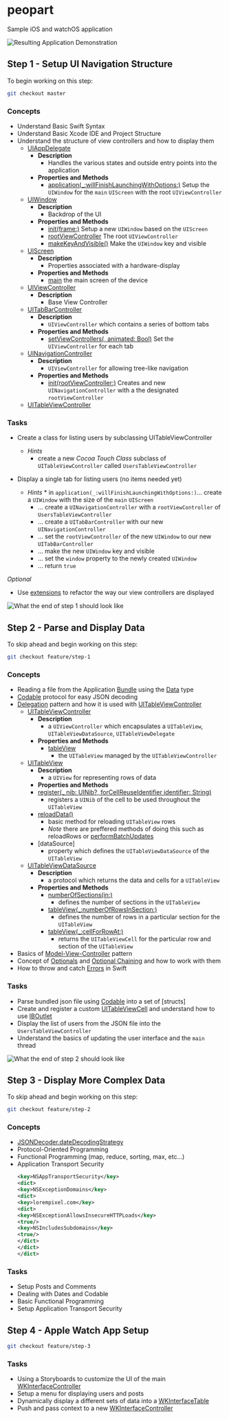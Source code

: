 # peopart
Sample iOS and watchOS application

![Resulting Application Demonstration](/assets/demo.gif?raw=true "Resulting Application")

## Step 1 - Setup UI Navigation Structure

To begin working on this step: 

```bash
git checkout master
```

### Concepts

* Understand Basic Swift Syntax
* Understand Basic Xcode IDE and Project Structure 
* Understand the structure of view controllers and how to display them
  * [UIAppDelegate](https://developer.apple.com/documentation/uikit/uiapplicationdelegate)
    * **Description**
      * Handles the various states and outside entry points into the application  
    * **Properties and Methods**
      * [application(_:willFinishLaunchingWithOptions:)](https://developer.apple.com/documentation/uikit/uiapplicationdelegate/1623032-application) 
        Setup the `UIWindow` for the `main` `UIScreen` with the root `UIViewController` 
  * [UIWindow](https://developer.apple.com/documentation/uikit/uiwindow)
    * **Description**
      * Backdrop of the UI 
    * **Properties and Methods**
      * [init(frame:)](https://developer.apple.com/documentation/uikit/uiwindow)
        Setup a new `UIWindow` based on the `UIScreen`
      * [rootViewController](https://developer.apple.com/documentation/uikit/uiwindow/1621581-rootviewcontroller)
        The root `UIViewController` 
      * [makeKeyAndVisible()](https://developer.apple.com/documentation/uikit/uiwindow/1621601-makekeyandvisible)
        Make the `UIWindow` key and visible
  * [UIScreen](https://developer.apple.com/documentation/uikit/uiscreen)
    * **Description**
      * Properties associated with a hardware-display
    * **Properties and Methods**
      * [main](https://developer.apple.com/documentation/uikit/uiscreen/1617815-main)
        the main screen of the device
  * [UIViewController](https://developer.apple.com/documentation/uikit/uiviewcontroller)
    * **Description**
      * Base View Controller 
  * [UITabBarController](https://developer.apple.com/documentation/uikit/uitabbarcontroller)
    * **Description**
      * `UIViewController` which contains a series of bottom tabs
    * **Properties and Methods**
      * [setViewControllers(, animated: Bool)](https://developer.apple.com/documentation/uikit/uitabbarcontroller/1621177-setviewcontrollers)
        Set the `UIViewController` for each tab
  * [UINavigationController](https://developer.apple.com/documentation/uikit/uinavigationcontroller)
    * **Description**
      * `UIViewController` for allowing tree-like navigation
    * **Properties and Methods**
      * [init(rootViewController:)](https://developer.apple.com/documentation/uikit/uinavigationcontroller/1621858-init)
        Creates and new `UINavigationController` with a the designated `rootViewController`
  * [UITableViewController](https://developer.apple.com/documentation/uikit/uitableviewcontroller)

### Tasks

* Create a class for listing users by subclassing UITableViewController
  * _Hints_ 
    * create a new _Cocoa Touch Class_ subclass of `UITableViewController` called `UsersTableViewController`
    
* Display a single tab for listing users (no items needed yet)
  * _Hints_ * in `application(_:willFinishLaunchingWithOptions:)`... create a `UIWindow` with the size of the `main` `UIScreen`   
    * ... create a `UINavigationController` with a `rootViewController` of `UsersTableViewController`
    * ... create a `UITabBarController` with our new `UINavigationController`
    * ... set the `rootViewController` of the new `UIWindow` to our new `UITabBarController`
    * ... make the new `UIWindow` key and visible
    * ... set the `window` property to the newly created `UIWindow`
    * ... return `true`
    

*Optional*

* Use [extensions](https://docs.swift.org/swift-book/LanguageGuide/Extensions.html) to refactor the way our view controllers are displayed

![What the end of step 1 should look like](/assets/step-1.jpg?raw=true "Step 1 Result")

## Step 2 - Parse and Display Data

To skip ahead and begin working on this step: 

```bash
git checkout feature/step-1
```

### Concepts

* Reading a file from the Application [Bundle] using the [Data] type
* [Codable] protocol for easy JSON decoding
* [Delegation] pattern and how it is used with [UITableViewController]
  * [UITableViewController](https://developer.apple.com/documentation/uikit/uitableviewcontroller)
    * **Description**
      * a `UIViewController` which encapsulates a `UITableView`, `UITableViewDataSource`, `UITableViewDelegate`
    * **Properties and Methods**
      * [tableView](https://developer.apple.com/documentation/uikit/uitableviewcontroller/1614753-tableview)
        * the `UITableView` managed by the `UITableViewController`
  * [UITableView]
    * **Description**
      * a `UIView` for representing rows of data
    * **Properties and Methods** 
    * [register(_ nib: UINib?, 
    forCellReuseIdentifier identifier: String)](https://developer.apple.com/documentation/uikit/uitableview/1614937-register)
        * registers a `UINib` of the cell to be used throughout the `UITableView`
    * [reloadData()](https://developer.apple.com/documentation/uikit/uitableview/1614862-reloaddata)
        * basic method for reloading `UITableView` rows 
        * _Note_ there are preffered methods of doing this such as reloadRows or [performBatchUpdates](https://developer.apple.com/documentation/uikit/uitableview/2887515-performbatchupdates)
    * [dataSource]
        * property which defines the `UITableViewDataSource` of the `UITableView`
  * [UITableViewDataSource]
    * **Description**
      * a protocol which returns the data and cells for a `UITableView`
    * **Properties and Methods** 
      * [numberOfSections(in:)](https://developer.apple.com/documentation/uikit/uitableviewdatasource/1614860-numberofsections)
        * defines the number of sections in the `UITableView`
      * [tableView(_:numberOfRowsInSection:)](https://developer.apple.com/documentation/uikit/uitableviewdatasource/1614931-tableview)
        * defines the number of rows in a particular section for the `UITableView`
      * [tableView(_:cellForRowAt:)](https://developer.apple.com/documentation/uikit/uitableviewdatasource/1614861-tableview)
        * returns the `UITableViewCell` for the particular row and section of the `UITableView`
* Basics of [Model-View-Controller] pattern
* Concept of [Optionals] and [Optional Chaining] and how to work with them
* How to throw and catch [Errors] in Swift

### Tasks

* Parse bundled json file using [Codable] into a set of [structs]
* Create and register a custom [UITableViewCell] and understand how to use [IBOutlet]
* Display the list of users from the JSON file into the `UsersTableViewController`
* Understand the basics of updating the user interface and the `main` thread

![What the end of step 2 should look like](/assets/step-2.jpg?raw=true "Step 2 Result")

## Step 3 - Display More Complex Data

To skip ahead and begin working on this step: 

```bash
git checkout feature/step-2
```

### Concepts

* [JSONDecoder.dateDecodingStrategy]
* Protocol-Oriented Programming
* Functional Programming (map, reduce, sorting, max, etc...)
* Application Transport Security
  ```xml
  <key>NSAppTransportSecurity</key>
  <dict>
  <key>NSExceptionDomains</key>
  <dict>
  <key>lorempixel.com</key>
  <dict>
  <key>NSExceptionAllowsInsecureHTTPLoads</key>
  <true/>
  <key>NSIncludesSubdomains</key>
  <true/>
  </dict>
  </dict>
  </dict>
### Tasks

* Setup Posts and Comments
* Dealing with Dates and Codable
* Basic Functional Programming
* Setup Application Transport Security

## Step 4 - Apple Watch App Setup

```bash
git checkout feature/step-3
```

### Tasks

* Using a Storyboards to customize the UI of the main [WKInterfaceController]
* Setup a menu for displaying users and posts
* Dynamically display a different sets of data into a [WKInterfaceTable]
* Push and pass context to a new [WKInterfaceController]


[Delegation]: https://developer.apple.com/library/archive/documentation/General/Conceptual/DevPedia-CocoaCore/Delegation.html
[UITableViewController]: https://developer.apple.com/documentation/uikit/uitableviewcontroller
[Bundle]: https://developer.apple.com/documentation/foundation/bundle
[Data]: https://developer.apple.com/documentation/foundation/data
[Codable]: https://developer.apple.com/documentation/swift/codable
[Model-View-Controller]: https://developer.apple.com/library/archive/documentation/General/Conceptual/DevPedia-CocoaCore/MVC.html
[Optional Chaining]: https://docs.swift.org/swift-book/LanguageGuide/OptionalChaining.html
[Optionals]: https://developer.apple.com/documentation/swift/optional
[Errors]: https://docs.swift.org/swift-book/LanguageGuide/ErrorHandling.html
[sturcts]: https://docs.swift.org/swift-book/LanguageGuide/ClassesAndStructures.html
[UITableViewCell]: https://developer.apple.com/documentation/uikit/views_and_controls/table_views/configuring_the_cells_for_your_table
[IBOutlet]: https://developer.apple.com/library/archive/documentation/General/Conceptual/CocoaEncyclopedia/Outlets/Outlets.html
[JSONDecoder.dateDecodingStrategy]: https://developer.apple.com/documentation/foundation/jsondecoder/2895216-datedecodingstrategy
[WKInterfaceTable]: https://developer.apple.com/documentation/watchkit/wkinterfacetable
[Protocol-Oriented Programming]: https://developer.apple.com/videos/play/wwdc2015/408/
[WKInterfaceController]: https://developer.apple.com/documentation/watchkit/wkinterfacecontroller
[UITableView]: https://developer.apple.com/documentation/uikit/uitableview
[UITableViewDataSource]: https://developer.apple.com/documentation/uikit/uitableviewdatasource
